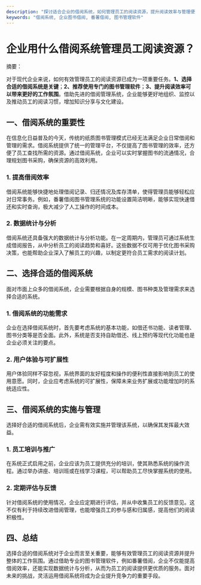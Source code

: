 ```yaml
---
description: "探讨适合企业的借阅系统，如何管理员工的阅读资源，提升阅读效率与管理便捷性。"
keywords: "借阅系统, 企业图书借阅, 番薯借阅, 图书管理软件"
---
```

# 企业用什么借阅系统管理员工阅读资源？

摘要：

对于现代企业来说，如何有效管理员工的阅读资源已成为一项重要任务。**1、选择合适的借阅系统是关键**；**2、推荐使用专门的图书管理软件**；**3、提升阅读效率可以带来更好的工作氛围**。借助先进的借阅管理系统，企业能够更好地组织、监控以及推动员工的阅读习惯，增加知识分享与文化建设。

## 一、借阅系统的重要性

在信息化日益普及的今天，传统的纸质图书管理模式已经无法满足企业日常借阅和管理的需求。借阅系统提供了统一的管理平台，不仅提高了图书管理的效率，还方便了员工查找所需的资源。通过借阅系统，企业可以实时掌握图书的流通情况，合理规划图书采购，确保资源的高效利用。

### 1. 提高借阅效率

借阅系统能够快捷地处理借阅记录、归还情况及库存清单，使得管理员能够轻松应对日常事务。例如，番薯借阅图书管理系统的功能设置简洁明晰，能够实现快速借还和实时查询，极大减少了人工操作的时间成本。

### 2. 数据统计与分析

借阅系统还具备强大的数据统计与分析功能。在一定周期内，管理员可通过系统生成借阅报告，从中分析员工的阅读趋势和喜好。这些数据不仅可用于优化图书采购决策，也能帮助企业深入了解员工的兴趣，以制定更符合员工需求的阅读计划。

## 二、选择合适的借阅系统

面对市面上众多的借阅系统，企业需要根据自身的规模、图书种类及管理需求来选择合适的系统。

### 1. 借阅系统的功能需求

企业在选择借阅系统时，首先要考虑系统的基本功能，如借还书功能、读者管理、图书分类等是否全面。此外，系统是否支持自助借还、线上预约等现代化功能也是企业必须关注的要点。

### 2. 用户体验与可扩展性

用户体验同样不容忽视，系统界面的友好程度和操作的便利性直接影响到员工的使用意愿。同时，企业应考虑系统的可扩展性，保障未来业务扩展或功能增加时的系统适应性。

## 三、借阅系统的实施与管理

选择好合适的借阅系统后，企业需有效实施并管理该系统，以确保其发挥最大效益。

### 1. 员工培训与推广

在系统正式启用之前，企业应该为员工提供充分的培训，使其熟悉系统的操作流程。通过举办讲座、培训班或在线学习课程，可以帮助员工尽快掌握系统的使用。

### 2. 定期评估与反馈

针对借阅系统的使用情况，企业应定期进行评估，并从中收集员工的反馈意见。这不仅有利于持续改进借阅管理，也能增强员工的参与感和归属感，提高他们的阅读积极性。

## 四、总结

选择合适的借阅系统对于企业而言至关重要，能够有效管理员工的阅读资源并提升整体的工作氛围。通过借助专业的图书管理软件，例如番薯借阅，企业不仅能提高借阅效率，还能实现数据统计与分析，从而为员工的阅读提供更优质的服务。面对未来的挑战，灵活运用借阅系统将成为企业提升竞争力的重要手段。
